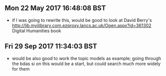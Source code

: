 

## Mon 22 May 2017 16:48:08 BST
- if I was going to rewrite this, would be good to look at David Berry's http://lib.myilibrary.com.ezproxy.lancs.ac.uk/Open.aspx?id=361302 Digital Humanities book 

## Fri 29 Sep 2017 11:34:03 BST
- would be also good to work the topic models as example; going through the bdas si on this would be a start, but could search much more widely for them 
